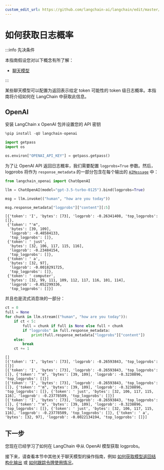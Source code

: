```yaml
---
custom_edit_url: https://github.com/langchain-ai/langchain/edit/master/docs/docs/how_to/logprobs.ipynb
---
```


# 如何获取日志概率

:::info 先决条件

本指南假设您对以下概念有所了解：
- [聊天模型](/docs/concepts/#chat-models)

:::

某些聊天模型可以配置为返回表示给定 token 可能性的 token 级日志概率。本指南将介绍如何在 LangChain 中获取此信息。

## OpenAI

安装 LangChain x OpenAI 包并设置您的 API 密钥


```python
%pip install -qU langchain-openai
```


```python
import getpass
import os

os.environ["OPENAI_API_KEY"] = getpass.getpass()
```

为了让 OpenAI API 返回日志概率，我们需要配置 `logprobs=True` 参数。然后，logprobs 将作为 `response_metadata` 的一部分包含在每个输出的 [`AIMessage`](https://api.python.langchain.com/en/latest/messages/langchain_core.messages.ai.AIMessage.html) 中：


```python
from langchain_openai import ChatOpenAI

llm = ChatOpenAI(model="gpt-3.5-turbo-0125").bind(logprobs=True)

msg = llm.invoke(("human", "how are you today"))

msg.response_metadata["logprobs"]["content"][:5]
```



```output
[{'token': 'I', 'bytes': [73], 'logprob': -0.26341408, 'top_logprobs': []},
 {'token': "'m",
  'bytes': [39, 109],
  'logprob': -0.48584133,
  'top_logprobs': []},
 {'token': ' just',
  'bytes': [32, 106, 117, 115, 116],
  'logprob': -0.23484154,
  'top_logprobs': []},
 {'token': ' a',
  'bytes': [32, 97],
  'logprob': -0.0018291725,
  'top_logprobs': []},
 {'token': ' computer',
  'bytes': [32, 99, 111, 109, 112, 117, 116, 101, 114],
  'logprob': -0.052299336,
  'top_logprobs': []}]
```


并且也是流式消息块的一部分：


```python
ct = 0
full = None
for chunk in llm.stream(("human", "how are you today")):
    if ct < 5:
        full = chunk if full is None else full + chunk
        if "logprobs" in full.response_metadata:
            print(full.response_metadata["logprobs"]["content"])
    else:
        break
    ct += 1
```
```output
[]
[{'token': 'I', 'bytes': [73], 'logprob': -0.26593843, 'top_logprobs': []}]
[{'token': 'I', 'bytes': [73], 'logprob': -0.26593843, 'top_logprobs': []}, {'token': "'m", 'bytes': [39, 109], 'logprob': -0.3238896, 'top_logprobs': []}]
[{'token': 'I', 'bytes': [73], 'logprob': -0.26593843, 'top_logprobs': []}, {'token': "'m", 'bytes': [39, 109], 'logprob': -0.3238896, 'top_logprobs': []}, {'token': ' just', 'bytes': [32, 106, 117, 115, 116], 'logprob': -0.23778509, 'top_logprobs': []}]
[{'token': 'I', 'bytes': [73], 'logprob': -0.26593843, 'top_logprobs': []}, {'token': "'m", 'bytes': [39, 109], 'logprob': -0.3238896, 'top_logprobs': []}, {'token': ' just', 'bytes': [32, 106, 117, 115, 116], 'logprob': -0.23778509, 'top_logprobs': []}, {'token': ' a', 'bytes': [32, 97], 'logprob': -0.0022134194, 'top_logprobs': []}]
```

## 下一步

您现在已经学习了如何在 LangChain 中从 OpenAI 模型获取 logprobs。

接下来，请查看本节中其他关于聊天模型的操作指南，例如 [如何获取模型返回结构化输出](/docs/how_to/structured_output) 或 [如何跟踪令牌使用情况](/docs/how_to/chat_token_usage_tracking)。